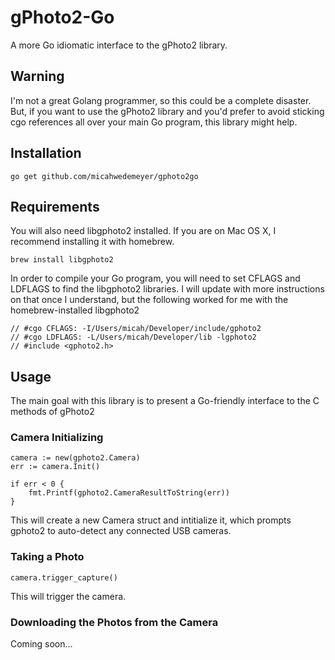 # gPhoto2-Go

A more Go idiomatic interface to the gPhoto2 library.

## Warning

I'm not a great Golang programmer, so this could be a complete disaster. But, if you want to use the gPhoto2 library and you'd prefer to avoid sticking cgo references all over your main Go program, this library might help.

## Installation

`go get github.com/micahwedemeyer/gphoto2go`


## Requirements

You will also need libgphoto2 installed. If you are on Mac OS X, I recommend installing it with homebrew.

`brew install libgphoto2`

In order to compile your Go program, you will need to set CFLAGS and LDFLAGS to find the libgphoto2 libraries. I will update with more instructions on that once I understand, but the following worked for me with the homebrew-installed libgphoto2

    // #cgo CFLAGS: -I/Users/micah/Developer/include/gphoto2
    // #cgo LDFLAGS: -L/Users/micah/Developer/lib -lgphoto2
    // #include <gphoto2.h>

## Usage

The main goal with this library is to present a Go-friendly interface to the C methods of gPhoto2

### Camera Initializing

    camera := new(gphoto2.Camera)
    err := camera.Init()

    if err < 0 {
        fmt.Printf(gphoto2.CameraResultToString(err))
    }

This will create a new Camera struct and intitialize it, which prompts gphoto2 to auto-detect any connected USB cameras.

### Taking a Photo

    camera.trigger_capture()

This will trigger the camera.

### Downloading the Photos from the Camera

Coming soon...
